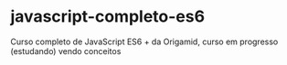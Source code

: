 # javascript-completo-es6
Curso completo de JavaScript ES6 + da Origamid, curso em progresso (estudando) vendo conceitos
